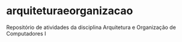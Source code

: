# arquiteturaeorganizacao
Repositório de atividades da disciplina Arquitetura e Organização de Computadores I 
